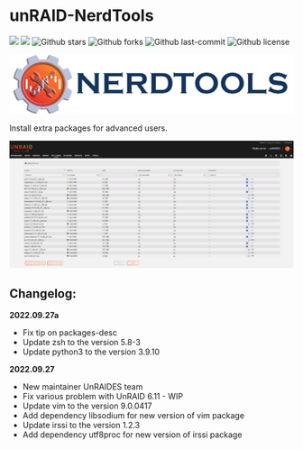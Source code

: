 # unRAID-NerdTools
[![](https://badgen.net/badge/icon/github?icon=github&label)](https://github.com/UnRAIDES)
[![](https://badgen.net/badge/icon/docker?icon=docker&label)](https://hub.docker.com/r/unraides)
![Github stars](https://badgen.net/github/stars/UnRAIDES/unRAID-NerdTools?icon=github&label=stars)
![Github forks](https://badgen.net/github/forks/UnRAIDES/unRAID-NerdTools?icon=github&label=forks)
![Github last-commit](https://img.shields.io/github/last-commit/UnRAIDES/unRAID-NerdTools)
![Github license](https://badgen.net/github/license/UnRAIDES/unRAID-NerdTools)

![](images/logo.png)

Install extra packages for advanced users.


![](images/image01.png)


## **Changelog:**

**2022.09.27a**
- Fix tip on packages-desc
- Update zsh to the version 5.8-3
- Update python3 to the version 3.9.10

**2022.09.27**
- New maintainer UnRAIDES team
- Fix various problem with UnRAID 6.11 - WIP 
- Update vim to the version 9.0.0417
- Add dependency libsodium for new version of vim package
- Update irssi to the version 1.2.3
- Add dependency utf8proc for new version of irssi package
